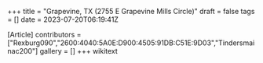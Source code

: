 +++
title = "Grapevine, TX (2755 E Grapevine Mills Circle)"
draft = false
tags = []
date = 2023-07-20T06:19:41Z

[Article]
contributors = ["Rexburg090","2600:4040:5A0E:D900:4505:91DB:C51E:9D03","Tindersmainac200"]
gallery = []
+++
wikitext